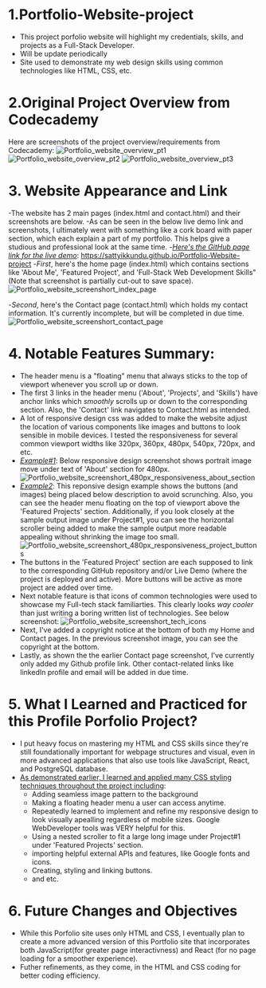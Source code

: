 # 1.Portfolio-Website-project
- This project porfolio website will highlight my credentials, skills, and projects as a Full-Stack Developer. 
- Will be update periodically
- Site used to demonstrate my web design skills using common technologies like HTML, CSS, etc.

# 2.Original Project Overview from Codecademy
Here are screenshots of the project overview/requirements from Codecademy:
![Portfolio_website_overview_pt1](https://github.com/user-attachments/assets/16a41731-b3d4-4db0-ad3b-1a6ab00a3b73)
![Portfolio_website_overview_pt2](https://github.com/user-attachments/assets/ec148a51-b431-4a23-8c5e-b70a77b52c11)
![Portfolio_website_overview_pt3](https://github.com/user-attachments/assets/ff418796-ba43-49e9-8039-9729c2398598)

# 3. Website Appearance and Link
-The website has 2 main pages (index.html and contact.html) and their screenshots are below.
-As can be seen in the below live demo link and screenshots, I ultimately went with something like a cork board with paper section, which each explain a part of my portfolio. This helps give a studious and professional look at the same time. 
-<ins>_Here's the GitHub page link for the live demo_</ins>: https://sattyikkundu.github.io/Portfolio-Website-project
-_First_, here's the home page (index.html) which contains sections like 'About Me', 'Featured Project', and 'Full-Stack Web Development Skills" (Note that screenshot is partially cut-out to save space).
 ![Portfolio_website_screenshort_index_page](https://github.com/user-attachments/assets/71d76b20-c053-41bf-b654-004fad43162e)

-_Second_, here's the Contact page (contact.html) which holds my contact information. It's currently incomplete, but will be completed in due time.
![Portfolio_website_screenshort_contact_page](https://github.com/user-attachments/assets/7f74c8c1-2f3c-4a44-a138-97495bae59a4)

# 4. Notable Features Summary:
- The header menu is a "floating" menu that always sticks to the top of viewport whenever you scroll up or down.
- The first 3 links in the header menu ('About', 'Projects', and 'Skills') have anchor links which *smoothly* scrolls up or down to the corresponding section. Also, the 'Contact' link navigates to Contact.html as intended. 
- A lot of responsive design css was added to make the website adjust the location of various components like images and buttons to look sensible in mobile devices. I tested the responsiveness for several common viewport widths like 320px, 360px, 480px, 540px, 720px, and etc.
- <ins>_Example#1_</ins>: Below responsive design screenshot shows portrait image move under text of 'About' section for 480px.
![Portfolio_website_screenshort_480px_responsiveness_about_section](https://github.com/user-attachments/assets/5f5fdc73-e196-4441-a350-74df7906eaee)
- <ins>_Example2_</ins>: This reponsive design example shows the buttons (and images) being placed below description to avoid scrunching. Also, you can see the header menu floating on the top of viewport above the 'Featured Projects' section. Additionally, if you look closely at the sample output image under Project#1, you can see the horizontal scroller being added to make the sample output more readable appealing without shrinking the image too small.
![Portfolio_website_screenshort_480px_responsiveness_project_buttons](https://github.com/user-attachments/assets/19d3815c-144a-4eca-a17e-e53ccb301544)
- The buttons in the 'Featured Project' section are each supposed to link to the corresponding GitHub repository and/or Live Demo (where the project is deployed and active). More buttons will be active as more project are added over time.
- Next notable feature is that icons of common technologies were used to showcase my Full-tech stack familiarties. This clearly looks *_way cooler_* than just writing a boring written list of technologies. See below screenshot:
![Portfolio_website_screenshort_tech_icons](https://github.com/user-attachments/assets/7932740e-9e74-4bed-8ffd-8989fdff33c8)
- Next, I've added a copyright notice at the bottom of both my Home and Contact pages. In the previous screenshot image, you can see the copyright at the bottom.
- Lastly, as shown the the earlier Contact page screenshot, I've currently only added my Github profile link. Other contact-related links like linkedIn profile and email will be added in due time.

# 5. What I Learned and Practiced for this Profile Porfolio Project?
- I put heavy focus on mastering my HTML and CSS skills since they're still foundationally important for webpage structures and visual, even in more advanced applications that also use tools like JavaScript, React, and PostgreSQL database.
- <ins>As demonstrated earlier, I learned and applied many CSS styling techniques throughout the project including</ins>:
  - Adding seamless image pattern to the background
  - Making a floating header menu a user can access anytime.
  - Repeatedly learned to implement and refine my responsive design to look visually apealling regardless of mobile sizes. Google WebDeveloper tools was VERY helpful for this. 
  - Using a nested scroller to fit a large long image under Project#1 under 'Featured Projects' section. 
  - importing helpful external APIs and features, like Google fonts and icons.
  - Creating, styling and linking buttons.
  - and etc.

# 6. Future Changes and Objectives
- While this Porfolio site uses only HTML and CSS, I eventually plan to create a more advanced version of this Portfolio site that incorporates both JavaScript(for greater page interactivness) and React (for no page loading for a smoother experience).
- Futher refinements, as they come, in the HTML and CSS coding for better coding efficiency.
